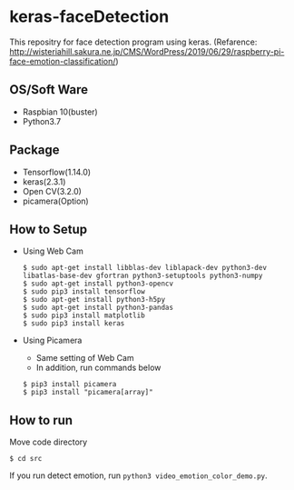 # keras-faceDetection

This repositry for face detection program using keras.
(Refarence: http://wisteriahill.sakura.ne.jp/CMS/WordPress/2019/06/29/raspberry-pi-face-emotion-classification/)

## OS/Soft Ware
- Raspbian 10(buster)
- Python3.7

## Package
- Tensorflow(1.14.0)
- keras(2.3.1)
- Open CV(3.2.0)
- picamera(Option)

## How to Setup
- Using Web Cam
  
  ```
  $ sudo apt-get install libblas-dev liblapack-dev python3-dev libatlas-base-dev gfortran python3-setuptools python3-numpy
  $ sudo apt-get install python3-opencv
  $ sudo pip3 install tensorflow
  $ sudo apt-get install python3-h5py
  $ sudo apt-get install python3-pandas
  $ sudo pip3 install matplotlib
  $ sudo pip3 install keras
  ```
- Using Picamera
  - Same setting of Web Cam
  - In addition, run commands below
  ```
  $ pip3 install picamera
  $ pip3 install "picamera[array]"
  ```
## How to run
Move code directory

```
$ cd src
```
If you run detect emotion, run ```python3 video_emotion_color_demo.py```.
